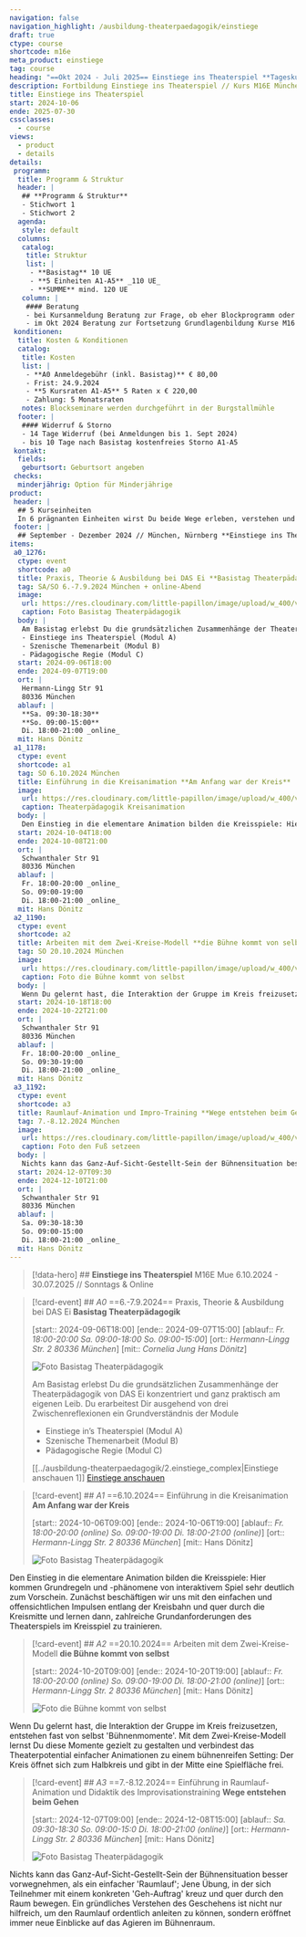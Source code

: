 ```yaml
---
navigation: false
navigation_highlight: /ausbildung-theaterpaedagogik/einstiege
draft: true
ctype: course
shortcode: m16e
meta_product: einstiege
tag: course
heading: "==Okt 2024 - Juli 2025== Einstiege ins Theaterspiel **Tageskursverlauf München**"
description: Fortbildung Einstiege ins Theaterspiel // Kurs M16E München 6.10.2024 - 30.07.2025 // Sonntags & Online
title: Einstiege ins Theaterspiel
start: 2024-10-06
ende: 2025-07-30
cssclasses:
  - course
views:
  - product
  - details
details:
 programm:
  title: Programm & Struktur
  header: |
   ## **Programm & Struktur**
   - Stichwort 1
   - Stichwort 2
  agenda:
   style: default
  columns:
   catalog:
    title: Struktur
    list: |
     - **Basistag** 10 UE
     - **5 Einheiten A1-A5** _110 UE_
     - **SUMME** mind. 120 UE
   column: |
    #### Beratung
    - bei Kursanmeldung Beratung zur Frage, ob eher Blockprogramm oder Tageskursverlauf sinnvoll ist
    - im Okt 2024 Beratung zur Fortsetzung Grundlagenbildung Kurse M16 oder N16, sowie bei Bedarf Aufbaustufe Theaterpädagog:in (BuT)
 konditionen:
  title: Kosten & Konditionen
  catalog:
   title: Kosten
   list: |
    - **A0 Anmeldegebühr (inkl. Basistag)** € 80,00 
    - Frist: 24.9.2024
    - **5 Kursraten A1-A5** 5 Raten x € 220,00
    - Zahlung: 5 Monatsraten
   notes: Blockseminare werden durchgeführt in der Burgstallmühle 
  footer: |
   #### Widerruf & Storno
   - 14 Tage Widerruf (bei Anmeldungen bis 1. Sept 2024)
   - bis 10 Tage nach Basistag kostenfreies Storno A1-A5
 kontakt:
  fields: 
   geburtsort: Geburtsort angeben
 checks:
  minderjährig: Option für Minderjährige     
product:
 header: |
  ## 5 Kurseinheiten
  In 6 prägnanten Einheiten wirst Du beide Wege erleben, verstehen und selber anleiten: Du lernst die Methoden, die Leitungshaltung und typische Abläufe. Egal, welche Vorerfahrungen Du mitbringst sind wir sicher, dass Du dabei viel mitnehmen wirst.
 footer: |
  ## September - Dezember 2024 // München, Nürnberg **Einstiege ins Theaterspiel**
items: 
 a0_1276:
  ctype: event
  shortcode: a0
  title: Praxis, Theorie & Ausbildung bei DAS Ei **Basistag Theaterpädagogik**
  tag: SA/SO 6.-7.9.2024 München + online-Abend
  image: 
   url: https://res.cloudinary.com/little-papillon/image/upload/w_400/v1676101506/dasei/700_dasei2022_I8A7903_cvtigl.jpg
   caption: Foto Basistag Theaterpädagogik
  body: |
   Am Basistag erlebst Du die grundsätzlichen Zusammenhänge der Theaterpädagogik von DAS Ei konzentriert und ganz praktisch am eigenen Leib. Du erarbeitest Dir ausgehend von drei Zwischenreflexionen ein Grundverständnis der Module
   - Einstiege ins Theaterspiel (Modul A)
   - Szenische Themenarbeit (Modul B)
   - Pädagogische Regie (Modul C)
  start: 2024-09-06T18:00
  ende: 2024-09-07T19:00
  ort: |
   Hermann-Lingg Str 91
   80336 München
  ablauf: |
   **Sa. 09:30-18:30**
   **So. 09:00-15:00**
   Di. 18:00-21:00 _online_
  mit: Hans Dönitz
 a1_1178:
  ctype: event
  shortcode: a1
  tag: SO 6.10.2024 München
  title: Einführung in die Kreisanimation **Am Anfang war der Kreis**
  image: 
   url: https://res.cloudinary.com/little-papillon/image/upload/w_400/v1594788813/dasei/am_anfang_war_der_kreis_s9qh5y.jpg
   caption: Theaterpädagogik Kreisanimation
  body: |
   Den Einstieg in die elementare Animation bilden die Kreisspiele: Hier kommen Grundregeln und -phänomene von interaktivem Spiel sehr deutlich zum Vorschein. Zunächst beschäftigen wir uns mit den einfachen und offensichtlichen Impulsen entlang der Kreisbahn und quer durch die Kreismitte und lernen dann, zahlreiche Grundanforderungen des Theaterspiels im Kreisspiel zu trainieren.
  start: 2024-10-04T18:00
  ende: 2024-10-08T21:00
  ort: |
   Schwanthaler Str 91
   80336 München
  ablauf: |
   Fr. 18:00-20:00 _online_
   So. 09:00-19:00
   Di. 18:00-21:00 _online_
  mit: Hans Dönitz 
 a2_1190:
  ctype: event
  shortcode: a2 
  title: Arbeiten mit dem Zwei-Kreise-Modell **die Bühne kommt von selbst**
  tag: SO 20.10.2024 München
  image: 
   url: https://res.cloudinary.com/little-papillon/image/upload/w_400/v1676100503/dasei/377_dasei2022_I8A6515_p6aee7.jpg
   caption: Foto die Bühne kommt von selbst
  body: |
   Wenn Du gelernt hast, die Interaktion der Gruppe im Kreis freizusetzen, entstehen fast von selbst 'Bühnenmomente'. Mit dem Zwei-Kreise-Modell lernst Du diese Momente gezielt zu gestalten und verbindest das Theaterpotential einfacher Animationen zu einem bühnenreifen Setting: Der Kreis öffnet sich zum Halbkreis und gibt in der Mitte eine Spielfläche frei.
  start: 2024-10-18T18:00
  ende: 2024-10-22T21:00
  ort: |
   Schwanthaler Str 91
   80336 München
  ablauf: |
   Fr. 18:00-20:00 _online_
   So. 09:30-19:00
   Di. 18:00-21:00 _online_
  mit: Hans Dönitz
 a3_1192:
  ctype: event
  shortcode: a3
  title: Raumlauf-Animation und Impro-Training **Wege entstehen beim Gehen**
  tag: 7.-8.12.2024 München
  image: 
   url: https://res.cloudinary.com/little-papillon/image/upload/w_400/v1676101054/dasei/wege_entstehen_beim_gehen.jpg
   caption: Foto den Fuß setzeen
  body: |
   Nichts kann das Ganz-Auf-Sicht-Gestellt-Sein der Bühnensituation besser vorwegnehmen, als ein einfacher 'Raumlauf'; Jene Übung, in der sich Teilnehmer mit einem konkreten 'Geh-Auftrag' kreuz und quer durch den Raum bewegen. Ein gründliches Verstehen des Geschehens ist nicht nur hilfreich, um den Raumlauf ordentlich anleiten zu können, sondern eröffnet immer neue Einblicke auf das Agieren im Bühnenraum.
  start: 2024-12-07T09:30
  ende: 2024-12-10T21:00
  ort: |
   Schwanthaler Str 91
   80336 München
  ablauf: |
   Sa. 09:30-18:30
   So. 09:00-15:00
   Di. 18:00-21:00 _online_
  mit: Hans Dönitz
---
```

> [!data-hero] ## **Einstiege ins Theaterspiel** M16E Mue 6.10.2024 - 30.07.2025 // Sonntags & Online

> [!card-event] ## _A0_ ==6.-7.9.2024== Praxis, Theorie & Ausbildung bei DAS Ei **Basistag Theaterpädagogik**
> 
> [start:: 2024-09-06T18:00]
> [ende:: 2024-09-07T15:00]
> [ablauf:: _Fr. 18:00-20:00_  _Sa. 09:00-18:00_  _So. 09:00-15:00_]
> [ort:: _Hermann-Lingg Str. 2_  _80336 München_]
> [mit:: _Cornelia Jung_  _Hans Dönitz_] 
> 
> ![Foto Basistag Theaterpädagogik](https://res.cloudinary.com/little-papillon/image/upload/w_400/v1676101506/dasei/700_dasei2022_I8A7903_cvtigl.jpg)
> 
> Am Basistag erlebst Du die grundsätzlichen Zusammenhänge der Theaterpädagogik von DAS Ei konzentriert und ganz praktisch am eigenen Leib. Du erarbeitest Dir ausgehend von drei Zwischenreflexionen ein Grundverständnis der Module
> - Einstiege in’s Theaterspiel (Modul A) 
> - Szenische Themenarbeit (Modul B)
> - Pädagogische Regie (Modul C) 
> 
> [[../ausbildung-theaterpaedagogik/2.einstiege_complex|Einstiege anschauen 1]] [Einstiege anschauen](https://dasei.eu)

> [!card-event] ## _A1_ ==6.10.2024== Einführung in die Kreisanimation **Am Anfang war der Kreis**
> 
> [start:: 2024-10-06T09:00]
> [ende:: 2024-10-06T19:00] 
> [ablauf:: _Fr. 18:00-20:00 (online)_  _So. 09:00-19:00_  _Di. 18:00-21:00 (online)_]
> [ort:: _Hermann-Lingg Str. 2_  _80336 München_]
> [mit:: Hans Dönitz]
> 
> ![Foto Basistag Theaterpädagogik](https://res.cloudinary.com/little-papillon/image/upload/w_400/v1594788813/dasei/am_anfang_war_der_kreis_s9qh5y.jpg)
> 
Den Einstieg in die elementare Animation bilden die Kreisspiele: Hier kommen Grundregeln und -phänomene von interaktivem Spiel sehr deutlich zum Vorschein. Zunächst beschäftigen wir uns mit den einfachen und offensichtlichen Impulsen entlang der Kreisbahn und quer durch die Kreismitte und lernen dann, zahlreiche Grundanforderungen des Theaterspiels im Kreisspiel zu trainieren.

> [!card-event] ## _A2_ ==20.10.2024== Arbeiten mit dem Zwei-Kreise-Modell **die Bühne kommt von selbst**
> 
> [start:: 2024-10-20T09:00]
> [ende:: 2024-10-20T19:00]
> [ablauf:: _Fr. 18:00-20:00 (online)_  _So. 09:00-19:00_  _Di. 18:00-21:00 (online)_]
> [ort:: _Hermann-Lingg Str. 2_  _80336 München_]
> [mit:: Hans Dönitz]
> 
> ![Foto die Bühne kommt von selbst](https://res.cloudinary.com/little-papillon/image/upload/w_400/v1676100503/dasei/377_dasei2022_I8A6515_p6aee7.jpg)
> 
Wenn Du gelernt hast, die Interaktion der Gruppe im Kreis freizusetzen, entstehen fast von selbst 'Bühnenmomente'. Mit dem Zwei-Kreise-Modell lernst Du diese Momente gezielt zu gestalten und verbindest das Theaterpotential einfacher Animationen zu einem bühnenreifen Setting: Der Kreis öffnet sich zum Halbkreis und gibt in der Mitte eine Spielfläche frei.

> [!card-event] ## _A3_ ==7.-8.12.2024== Einführung in Raumlauf-Animation und Didaktik des Improvisationstraining **Wege entstehen beim Gehen**
> 
> [start:: 2024-12-07T09:00]
> [ende:: 2024-12-08T15:00]
> [ablauf:: _Sa. 09:30-18:30_ _So. 09:00-15:0_  _Di. 18:00-21:00 (online)_]
> [ort:: _Hermann-Lingg Str. 2_  _80336 München_]
> [mit:: Hans Dönitz]
> 
> ![Foto Basistag Theaterpädagogik](https://res.cloudinary.com/little-papillon/image/upload/w_400/v1676101054/dasei/wege_entstehen_beim_gehen.jpg)
> 
Nichts kann das Ganz-Auf-Sicht-Gestellt-Sein der Bühnensituation besser vorwegnehmen, als ein einfacher 'Raumlauf'; Jene Übung, in der sich Teilnehmer mit einem konkreten 'Geh-Auftrag' kreuz und quer durch den Raum bewegen. Ein gründliches Verstehen des Geschehens ist nicht nur hilfreich, um den Raumlauf ordentlich anleiten zu können, sondern eröffnet immer neue Einblicke auf das Agieren im Bühnenraum.

<!-- PUBLISH-FROM-HERE -->
